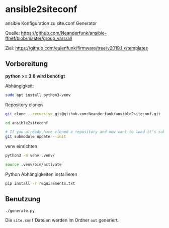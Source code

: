 # ansible2siteconf
ansible Konfiguration zu site.conf Generator

Quelle: https://github.com/Neanderfunk/ansible-ffnef/blob/master/group_vars/all

Ziel: https://github.com/eulenfunk/firmware/tree/v2019.1.x/templates


## Vorbereitung

**python >= 3.8 wird benötigt** 

Abhängigkeit:

```bash
sudo apt install python3-venv
```

Repository clonen

```bash
git clone --recursive git@github.com:Neanderfunk/ansible2siteconf.git

cd ansible2siteconf

# If you already have cloned a repository and now want to load it’s submodules you have to use submodule update.
git submodule update --init
```


venv einrichten

```bash
python3 -m venv .venv/

source .venv/bin/activate

```

Python Abhängigkeiten installieren

```bash
pip install -r requirements.txt
```


## Benutzung

```bash
./generate.py
```

Die `site.conf` Dateien werden im Ordner `out` generiert.
